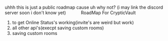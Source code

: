 uhhh this is just a public roadmap cause uh why not?
(i may link the discord server soon i don't know yet)
‎ ‎ ‎ ‎ ‎ ‎ ‎ ‎ ‎ ‎ ‎ RoadMap For CrypticVault
1. to get Online Status's working(invite's are weird but work)
2. all other api's(execpt saving custom rooms)
3. saving custom rooms
